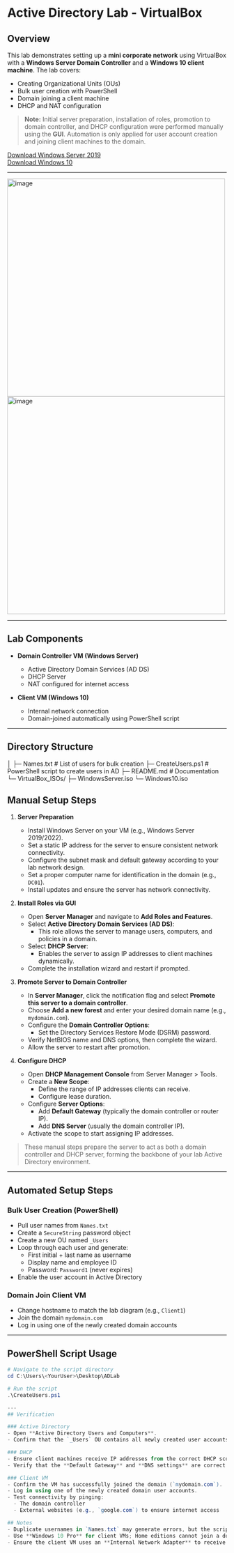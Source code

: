 # Active Directory Lab - VirtualBox

## Overview
This lab demonstrates setting up a **mini corporate network** using VirtualBox with a **Windows Server Domain Controller** and a **Windows 10 client machine**. The lab covers:

- Creating Organizational Units (OUs)  
- Bulk user creation with PowerShell  
- Domain joining a client machine  
- DHCP and NAT configuration  


> **Note:** Initial server preparation, installation of roles, promotion to domain controller, and DHCP configuration were performed manually using the **GUI**. Automation is only applied for user account creation and joining client machines to the domain.

[Download Windows Server 2019](https://www.microsoft.com/en-us/evalcenter/download-windows-server-2019)  
[Download Windows 10](https://www.microsoft.com/en-us/software-download/windows10)

---

  <img width="500" height="500" alt="image" src="https://github.com/user-attachments/assets/e9ce4bd2-061b-4ecb-aabc-d85f51e65b60" />
   <img width="500" height="500" alt="image" src="https://github.com/user-attachments/assets/24b8a2a6-65e9-4761-81f1-123043334f8e" />



---
## Lab Components

- **Domain Controller VM (Windows Server)**  
  - Active Directory Domain Services (AD DS)  
  - DHCP Server  
  - NAT configured for internet access  

- **Client VM (Windows 10)**  
  - Internal network connection  
  - Domain-joined automatically using PowerShell script  

---

## Directory Structure
│
├─ Names.txt # List of users for bulk creation
├─ CreateUsers.ps1 # PowerShell script to create users in AD
├─ README.md # Documentation
└─ VirtualBox_ISOs/
├─ WindowsServer.iso
└─ Windows10.iso


## Manual Setup Steps

1. **Server Preparation**  
   - Install Windows Server on your VM (e.g., Windows Server 2019/2022).  
   - Set a static IP address for the server to ensure consistent network connectivity.  
   - Configure the subnet mask and default gateway according to your lab network design.  
   - Set a proper computer name for identification in the domain (e.g., `DC01`).  
   - Install updates and ensure the server has network connectivity.  

2. **Install Roles via GUI**  
   - Open **Server Manager** and navigate to **Add Roles and Features**.  
   - Select **Active Directory Domain Services (AD DS)**:  
     - This role allows the server to manage users, computers, and policies in a domain.  
   - Select **DHCP Server**:  
     - Enables the server to assign IP addresses to client machines dynamically.  
   - Complete the installation wizard and restart if prompted.  

3. **Promote Server to Domain Controller**  
   - In **Server Manager**, click the notification flag and select **Promote this server to a domain controller**.  
   - Choose **Add a new forest** and enter your desired domain name (e.g., `mydomain.com`).  
   - Configure the **Domain Controller Options**:  
     - Set the Directory Services Restore Mode (DSRM) password.  
   - Verify NetBIOS name and DNS options, then complete the wizard.  
   - Allow the server to restart after promotion.  

4. **Configure DHCP**  
   - Open **DHCP Management Console** from Server Manager > Tools.  
   - Create a **New Scope**:  
     - Define the range of IP addresses clients can receive.  
     - Configure lease duration.  
   - Configure **Server Options**:  
     - Add **Default Gateway** (typically the domain controller or router IP).  
     - Add **DNS Server** (usually the domain controller IP).  
   - Activate the scope to start assigning IP addresses.  

> These manual steps prepare the server to act as both a domain controller and DHCP server, forming the backbone of your lab Active Directory environment.

---

## Automated Setup Steps

### Bulk User Creation (PowerShell)
- Pull user names from `Names.txt`  
- Create a `SecureString` password object  
- Create a new OU named `_Users`  
- Loop through each user and generate:  
  - First initial + last name as username  
  - Display name and employee ID  
  - Password: `Password1` (never expires)  
- Enable the user account in Active Directory  

### Domain Join Client VM
- Change hostname to match the lab diagram (e.g., `Client1`)  
- Join the domain `mydomain.com`  
- Log in using one of the newly created domain accounts  

---

## PowerShell Script Usage

```powershell
# Navigate to the script directory
cd C:\Users\<YourUser>\Desktop\ADLab

# Run the script
.\CreateUsers.ps1

---
## Verification

### Active Directory
- Open **Active Directory Users and Computers**.  
- Confirm that the `_Users` OU contains all newly created user accounts.

### DHCP
- Ensure client machines receive IP addresses from the correct DHCP scope.  
- Verify that the **Default Gateway** and **DNS settings** are correct.

### Client VM
- Confirm the VM has successfully joined the domain (`mydomain.com`).  
- Log in using one of the newly created domain user accounts.  
- Test connectivity by pinging:  
  - The domain controller  
  - External websites (e.g., `google.com`) to ensure internet access

## Notes
- Duplicate usernames in `Names.txt` may generate errors, but the script will continue creating the remaining accounts.  
- Use **Windows 10 Pro** for client VMs; Home editions cannot join a domain.  
- Ensure the client VM uses an **Internal Network Adapter** to receive a DHCP lease from the domain controller.

